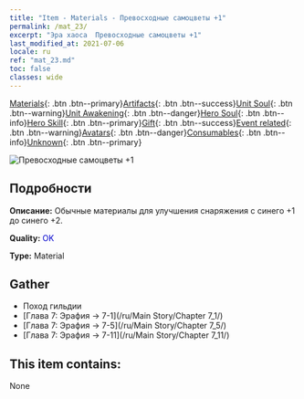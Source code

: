 ```yaml
---
title: "Item - Materials - Превосходные самоцветы +1"
permalink: /mat_23/
excerpt: "Эра хаоса  Превосходные самоцветы +1"
last_modified_at: 2021-07-06
locale: ru
ref: "mat_23.md"
toc: false
classes: wide
---
```

 [Materials](/ItemsRU/){: .btn .btn--primary}[Artifacts](/ItemsRU/Artifacts/){: .btn .btn--success}[Unit Soul](/ItemsRU/UnitSoul/){: .btn .btn--warning}[Unit Awakening](/ItemsRU/UnitAwakening/){: .btn .btn--danger}[Hero Soul](/ItemsRU/HeroSoul/){: .btn .btn--info}[Hero Skill](/ItemsRU/HeroSkill/){: .btn .btn--primary}[Gift](/ItemsRU/Gift/){: .btn .btn--success}[Event related](/ItemsRU/Events/){: .btn .btn--warning}[Avatars](/ItemsRU/Avatars/){: .btn .btn--danger}[Consumables](/ItemsRU/Consumables/){: .btn .btn--info}[Unknown](/ItemsRU/Unknown/){: .btn .btn--primary}

 ![Превосходные самоцветы +1](/images/t/i_cailiao_baoshi1.png)

## Подробности
 **Описание:** Обычные материалы для улучшения снаряжения c синего +1 до синего +2.

 **Quality:** <span style="color: #0000CD">OK</span>

 **Type:** Material

## Gather

*    Поход гильдии 
*    [Глава 7: Эрафия -> 7-1](/ru/Main Story/Chapter 7_1/) 
*    [Глава 7: Эрафия -> 7-5](/ru/Main Story/Chapter 7_5/) 
*    [Глава 7: Эрафия -> 7-11](/ru/Main Story/Chapter 7_11/) 

## This item contains:

  None

